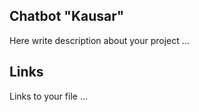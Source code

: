 ## Chatbot "Kausar"


Here write description about your project ...

## Links

Links to your file ...
